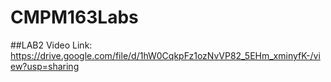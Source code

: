 # CMPM163Labs
##LAB2
Video Link: https://drive.google.com/file/d/1hW0CqkpFz1ozNvVP82_5EHm_xminyfK-/view?usp=sharing



